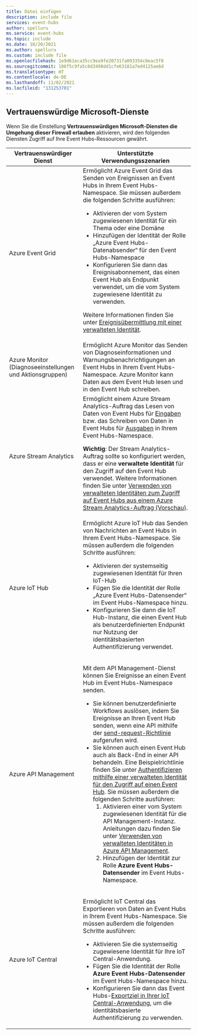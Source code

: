 ```yaml
---
title: Datei einfügen
description: include file
services: event-hubs
author: spelluru
ms.service: event-hubs
ms.topic: include
ms.date: 10/20/2021
ms.author: spelluru
ms.custom: include file
ms.openlocfilehash: 1e9d61eca35cc9ea9fe20731fa093354c0eac5f8
ms.sourcegitcommit: 106f5c9fa5c6d3498dd1cfe63181a7ed4125ae6d
ms.translationtype: HT
ms.contentlocale: de-DE
ms.lasthandoff: 11/02/2021
ms.locfileid: "131253701"
---
```

## <a name="trusted-microsoft-services"></a>Vertrauenswürdige Microsoft-Dienste
Wenn Sie die Einstellung **Vertrauenswürdigen Microsoft-Diensten die Umgehung dieser Firewall erlauben** aktivieren, wird den folgenden Diensten Zugriff auf Ihre Event Hubs-Ressourcen gewährt.

| Vertrauenswürdiger Dienst | Unterstützte Verwendungsszenarien | 
| --------------- | ------------------------- | 
| Azure Event Grid | Ermöglicht Azure Event Grid das Senden von Ereignissen an Event Hubs in Ihrem Event Hubs-Namespace. Sie müssen außerdem die folgenden Schritte ausführen: <ul><li>Aktivieren der vom System zugewiesenen Identität für ein Thema oder eine Domäne</li><li>Hinzufügen der Identität der Rolle „Azure Event Hubs-Datenabsender“ für den Event Hubs-Namespace</li><li>Konfigurieren Sie dann das Ereignisabonnement, das einen Event Hub als Endpunkt verwendet, um die vom System zugewiesene Identität zu verwenden.</li></ul> <p>Weitere Informationen finden Sie unter [Ereignisübermittlung mit einer verwalteten Identität](../../event-grid/managed-service-identity.md).</p>|
| Azure Monitor (Diagnoseeinstellungen und Aktionsgruppen) | Ermöglicht Azure Monitor das Senden von Diagnoseinformationen und Warnungsbenachrichtigungen an Event Hubs in Ihrem Event Hubs-Namespace. Azure Monitor kann Daten aus dem Event Hub lesen und in den Event Hub schreiben. |
| Azure Stream Analytics | Ermöglicht einem Azure Stream Analytics-Auftrag das Lesen von Daten von Event Hubs für [Eingaben](../../stream-analytics/stream-analytics-add-inputs.md) bzw. das Schreiben von Daten in Event Hubs für [Ausgaben](../../stream-analytics/event-hubs-output.md) in Ihrem Event Hubs-Namespace. <p>**Wichtig**: Der Stream Analytics-Auftrag sollte so konfiguriert werden, dass er eine **verwaltete Identität** für den Zugriff auf den Event Hub verwendet. Weitere Informationen finden Sie unter [Verwenden von verwalteten Identitäten zum Zugriff auf Event Hubs aus einem Azure Stream Analytics-Auftrag (Vorschau)](../../stream-analytics/event-hubs-managed-identity.md). </p>|
| Azure IoT Hub | Ermöglicht Azure IoT Hub das Senden von Nachrichten an Event Hubs in Ihrem Event Hubs-Namespace. Sie müssen außerdem die folgenden Schritte ausführen: <ul><li>Aktivieren der systemseitig zugewiesenen Identität für Ihren IoT-Hub</li><li>Fügen Sie die Identität der Rolle „Azure Event Hubs-Datensender“ im Event Hubs-Namespace hinzu.</li><li>Konfigurieren Sie dann die IoT Hub-Instanz, die einen Event Hub als benutzerdefinierten Endpunkt nur Nutzung der identitätsbasierten Authentifizierung verwendet.</li></ul>
| Azure API Management | <p>Mit dem API Management-Dienst können Sie Ereignisse an einen Event Hub im Event Hubs-Namespace senden.</p> <ul><li>Sie können benutzerdefinierte Workflows auslösen, indem Sie Ereignisse an Ihren Event Hub senden, wenn eine API mithilfe der [send-request-Richtlinie](../../api-management/api-management-sample-send-request.md) aufgerufen wird.</li><li>Sie können auch einen Event Hub auch als Back-End in einer API behandeln. Eine Beispielrichtlinie finden Sie unter [Authentifizieren mithilfe einer verwalteten Identität für den Zugriff auf einen Event Hub](https://github.com/Azure/api-management-policy-snippets/blob/master/examples/Authenticate%20using%20Managed%20Identity%20to%20access%20Event%20Hub.xml). Sie müssen außerdem die folgenden Schritte ausführen:<ol><li>Aktivieren einer vom System zugewiesenen Identität für die API Management-Instanz. Anleitungen dazu finden Sie unter [Verwenden von verwalteten Identitäten in Azure API Management](../../api-management/api-management-howto-use-managed-service-identity.md).</li><li>Hinzufügen der Identität zur Rolle **Azure Event Hubs-Datensender** im Event Hubs-Namespace.</li></ol></li></ul> | 
| Azure IoT Central | <p>Ermöglicht IoT Central das Exportieren von Daten an Event Hubs in Ihrem Event Hubs-Namespace. Sie müssen außerdem die folgenden Schritte ausführen:</p><ul><li>Aktivieren Sie die systemseitig zugewiesene Identität für Ihre IoT Central-Anwendung.</li><li>Fügen Sie die Identität der Rolle **Azure Event Hubs-Datensender** im Event Hubs-Namespace hinzu.</li><li>Konfigurieren Sie dann das Event Hubs-[Exportziel in Ihrer IoT Central-Anwendung](../../iot-central/core/howto-export-data.md), um die identitätsbasierte Authentifizierung zu verwenden.</li>
